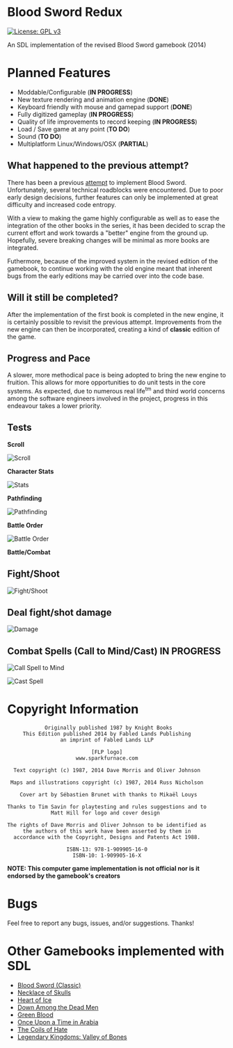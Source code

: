 # Blood Sword Redux
[![License: GPL v3](https://img.shields.io/badge/License-GPLv3-blue.svg)](https://www.gnu.org/licenses/gpl-3.0)

An SDL implementation of the revised Blood Sword gamebook (2014)

# Planned Features

- Moddable/Configurable (**IN PROGRESS**)
- New texture rendering and animation engine (**DONE**)
- Keyboard friendly with mouse and gamepad support (**DONE**)
- Fully digitized gameplay (**IN PROGRESS**)
- Quality of life improvements to record keeping (**IN PROGRESS**)
- Load / Save game at any point (**TO DO**)
- Sound (**TO DO**)
- Multiplatform Linux/Windows/OSX (**PARTIAL**)

## What happened to the previous attempt?

There has been a previous [attempt](https://www.github.com/daelsepara/blood-sword) to implement Blood Sword. Unfortunately, several technical roadblocks were encountered. Due to poor early design decisions, further features can only be implemented at great difficulty and increased code entropy.

With a view to making the game highly configurable as well as to ease the integration of the other books in the series, it has been decided to scrap the current effort and work towards a "better" engine from the ground up. Hopefully, severe breaking changes will be minimal as more books are integrated.

Futhermore, because of the improved system in the revised edition of the gamebook, to continue working with the old engine meant that inherent bugs from the early editions may be carried over into the code base.

## Will it still be completed?

After the implementation of the first book is completed in the new engine, it is certainly possible to revisit the previous attempt. Improvements from the new engine can then be incorporated, creating a kind of **classic** edition of the game.

## Progress and Pace

A slower, more methodical pace is being adopted to bring the new engine to fruition. This allows for more opportunities to do unit tests in the core systems. As expected, due to numerous real life<sup>tm</sup> and third world concerns among the software engineers involved in the project, progress in this endeavour takes a lower priority.

## Tests

**Scroll**

![Scroll](/screenshots/scroll.png)

**Character Stats**

![Stats](/screenshots/stats.png)

**Pathfinding**

![Pathfinding](/screenshots/pathfinding.gif)

**Battle Order**

![Battle Order](/screenshots/battle-order.gif)

**Battle/Combat**

## Fight/Shoot

![Fight/Shoot](/screenshots/fight-shoot.png)

## Deal fight/shot damage

![Damage](/screenshots/damage.png)

## Combat Spells (Call to Mind/Cast) **IN PROGRESS**

![Call Spell to Mind](/screenshots/call-to-mind.png)

![Cast Spell](/screenshots/cast-spell.png)

# Copyright Information
```
            Originally published 1987 by Knight Books
     This Edition published 2014 by Fabled Lands Publishing
                 an imprint of Fabled Lands LLP

                           [FLP logo]
                      www.sparkfurnace.com

  Text copyright (c) 1987, 2014 Dave Morris and Oliver Johnson

 Maps and illustrations copyright (c) 1987, 2014 Russ Nicholson

    Cover art by Sébastien Brunet with thanks to Mikaël Louys

Thanks to Tim Savin for playtesting and rules suggestions and to
              Matt Hill for logo and cover design

The rights of Dave Morris and Oliver Johnson to be identified as
     the authors of this work have been asserted by them in
  accordance with the Copyright, Designs and Patents Act 1988.

                   ISBN-13: 978-1-909905-16-0
                     ISBN-10: 1-909905-16-X
```

**NOTE: This computer game implementation is not official nor is it endorsed by the gamebook's creators**

# Bugs

Feel free to report any bugs, issues, and/or suggestions. Thanks!

# Other Gamebooks implemented with SDL

- [Blood Sword (Classic)](https://www.github.com/daelsepara/blood-sword)
- [Necklace of Skulls](https://www.github.com/daelsepara/sdl-skulls)
- [Heart of Ice](https://www.github.com/daelsepara/sdl-heart)
- [Down Among the Dead Men](https://www.github.com/daelsepara/sdl-dead)
- [Green Blood](https://www.github.com/daelsepara/sdl-green)
- [Once Upon a Time in Arabia](https://www.github.com/daelsepara/sdl-arabia)
- [The Coils of Hate](https://www.github.com/daelsepara/sdl-coils)
- [Legendary Kingdoms: Valley of Bones](https://www.github.com/daelsepara/legendary-kingdoms)